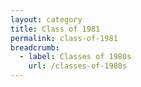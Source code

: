 ```yaml
---
layout: category
title: Class of 1981
permalink: class-of-1981
breadcrumb:
  - label: Classes of 1980s
    url: /classes-of-1980s
---
```

